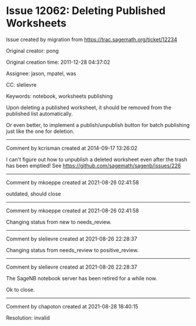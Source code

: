 # Issue 12062: Deleting Published Worksheets

Issue created by migration from https://trac.sagemath.org/ticket/12234

Original creator: pong

Original creation time: 2011-12-28 04:37:02

Assignee: jason, mpatel, was

CC:  slelievre

Keywords: notebook, worksheets publishing

Upon deleting a published worksheet, it should be removed from the published list automatically.

Or even better, to implement a publish/unpublish button for batch 
publishing just like the one for deletion. 






---

Comment by kcrisman created at 2014-09-17 13:26:02

I can't figure out how to unpublish a deleted worksheet even after the trash has been emptied!  See https://github.com/sagemath/sagenb/issues/226


---

Comment by mkoeppe created at 2021-08-26 02:41:58

outdated, should close


---

Comment by mkoeppe created at 2021-08-26 02:41:58

Changing status from new to needs_review.


---

Comment by slelievre created at 2021-08-26 22:28:37

Changing status from needs_review to positive_review.


---

Comment by slelievre created at 2021-08-26 22:28:37

The SageNB notebook server has been retired for a while now.

Ok to close.


---

Comment by chapoton created at 2021-08-28 18:40:15

Resolution: invalid
